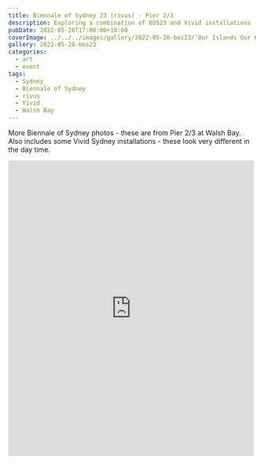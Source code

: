 ```yaml
---
title: Biennale of Sydney 23 (rivus) - Pier 2/3
description: Exploring a combination of BOS23 and Vivid installations
pubDate: 2022-05-28T17:00:00+10:00
coverImage: ../../../images/gallery/2022-05-28-bos23/‘Our Islands Our Home’ (Torres Strait 8).jpeg
gallery: 2022-05-28-bos23
categories:
  - art
  - event
tags:
  - Sydney
  - Biennale of Sydney
  - rivus
  - Vivid
  - Walsh Bay
---
```


More Biennale of Sydney photos - these are from Pier 2/3 at Walsh Bay. Also includes some Vivid Sydney installations - these look very different in the day time.

<iframe src="https://www.facebook.com/plugins/post.php?href=https%3A%2F%2Fwww.facebook.com%2Fchris1.tham%2Fposts%2Fpfbid02ycDbapXMA4Unj65rfJTMXdLwGmjvhv3R3c3u1iDsJmfMFw6rPF9a9DKrsiYdbUagl&show_text=true&width=500" width="500" height="601" style="border:none;overflow:hidden" scrolling="no" frameborder="0" allowfullscreen="true" allow="autoplay; clipboard-write; encrypted-media; picture-in-picture; web-share"></iframe>
